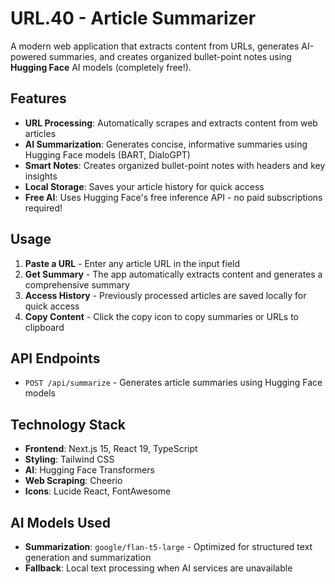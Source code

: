 # URL.40 - Article Summarizer

A modern web application that extracts content from URLs, generates AI-powered summaries, and creates organized bullet-point notes using **Hugging Face** AI models (completely free!).

## Features

- **URL Processing**: Automatically scrapes and extracts content from web articles
- **AI Summarization**: Generates concise, informative summaries using Hugging Face models (BART, DialoGPT)
- **Smart Notes**: Creates organized bullet-point notes with headers and key insights
- **Local Storage**: Saves your article history for quick access
- **Free AI**: Uses Hugging Face's free inference API - no paid subscriptions required!

## Usage

1. **Paste a URL** - Enter any article URL in the input field
2. **Get Summary** - The app automatically extracts content and generates a comprehensive summary
3. **Access History** - Previously processed articles are saved locally for quick access
4. **Copy Content** - Click the copy icon to copy summaries or URLs to clipboard

## API Endpoints

- `POST /api/summarize` - Generates article summaries using Hugging Face models

## Technology Stack

- **Frontend**: Next.js 15, React 19, TypeScript
- **Styling**: Tailwind CSS
- **AI**: Hugging Face Transformers
- **Web Scraping**: Cheerio
- **Icons**: Lucide React, FontAwesome

## AI Models Used

- **Summarization**: `google/flan-t5-large` - Optimized for structured text generation and summarization
- **Fallback**: Local text processing when AI services are unavailable
